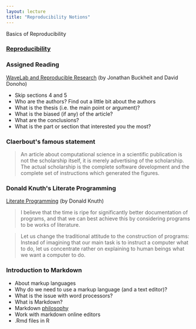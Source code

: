 ```yaml
---
layout: lecture
title: "Reproducibility Notions"
---
```


<p class="message">
  Basics of Reproducibility
</p>


<h3>
	<a href="" target="_blank">
		<span class="fa fa-picture-o fa-lg main-list-item-icon"></span> 
	Reproducibility</a>
</h3>


### Assigned Reading

<a href="http://statweb.stanford.edu/~wavelab/Wavelab_850/wavelab.pdf" target="_blank"><i class="fa fa-newspaper-o" aria-hidden="true"></i> WaveLab and Reproducible Research</a> (by Jonathan Buckheit and David Donoho)

- Skip sections 4 and 5
- Who are the authors? Find out a little bit about the authors
- What is the thesis (i.e. the main point or argument)?
- What is the biased (if any) of the article?
- What are the conclusions?
- What is the part or section that interested you the most?


### Claerbout's famous statement

> An article about computational science in a scientific publication 
> is not the scholarship itself, it is merely advertising of the scholarship. 
> The actual scholarship is the complete software development and 
> the complete set of instructions which generated the figures.


### Donald Knuth's Literate Programming

<a href="http://www.literateprogramming.com/knuthweb.pdf" target="_blank">
Literate Programming</a> (by Donald Knuth)

> I believe that the time is ripe for significantly better documentation 
> of programs, and that we can best achieve this by considering programs
> to be works of literature.

> Let us change the traditional attitude to the construction of programs: 
> Instead of imagining that our main task is to instruct a computer what to do, 
> let us concentrate rather on explaining to human beings what we want a computer to do.


### Introduction to Markdown

- About markup languages
- Why do we need to use a markup language (and a text editor)?
- What is the issue with word processors?
- What is Markdown?
- Markdown [philosophy](https://daringfireball.net/projects/markdown/syntax#philosophy)
- Work with markdown online editors
- .Rmd files in R
